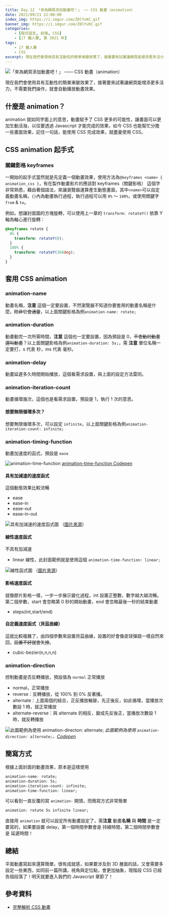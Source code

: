 ```yaml
---
title: Day.12 「來為網頁添加動畫吧！」 —— CSS 動畫（animation）
date: 2021/09/21 22:00:00
index_img: https://i.imgur.com/Z0lYvKC.gif
banner_img: https://i.imgur.com/Z0lYvKC.gif
categories:
    - [程式語言, 前端, CSS]
    - [iT 鐵人賽, 第 2021 年]
tags: 
    - iT 鐵人賽
    - CSS
excerpt: 現在我們會使用具有互動性的簡單漸變效果了，接著要來試著讓網頁能增添更多活力，不需要我們操作，就會自動播放動畫效果。
---
```


![「來為網頁添加動畫吧！」 —— CSS 動畫（animation）](https://i.imgur.com/Z0lYvKC.gif)

現在我們會使用具有互動性的簡單漸變效果了，接著要來試著讓網頁能增添更多活力，不需要我們操作，就會自動播放動畫效果。

## 什麼是 animation？

animation 就如同字面上的意思，動畫賦予了 CSS 更多的可能性，讓畫面可以更加生動活潑，以往要透過 Javascript 才能完成的效果，如今 CSS 也能幫忙分擔一些畫面效果，記住一句話，能使用 CSS 完成效果，就盡量使用 CSS。

## CSS animation 起手式

### 關鍵影格 keyframes

一開始的起手式當然就是先定義一個動畫效果，使用方法為`@keyframes <name> { animation_css }`，有在製作動畫影片的應該對 keyframes（關鍵影格） 這個字非常熟悉，藉由著個語法，來讓瀏覽器運算產生動態畫面，其中`<name>`可以自定義動畫名稱，`{}`內為動畫執行過程，執行過程可以用 `0%` ～ `100%`，或使用關鍵字 `from` & `to`。

例如，想讓封面圖的方塊旋轉，可以使用上一章的 `transform: rotateY()` 依靠 Y 軸為軸心進行旋轉：

```css
@keyframes rotate {
  0% {
    transform: rotateY(0);
  }
  100% {
    transform: rotateY(360deg);
  }
}
```

## 套用 CSS animation

### animation-name

動畫名稱，**注意** 這個一定要設置，不然瀏覽器不知道你要套用的動畫名稱是什麼，~~除非它會通靈~~，以上面關鍵影格為例`animation-name: rotate;`

### animation-duration

動畫動完一次所需時間，**注意** 這個也一定要設置，因為預設是 0，~~不會動的動畫還叫動畫~~？以上面關鍵影格為例`animation-duration: 5s;`，需 **注意** 單位名稱一定要打，s 代表 秒，ms 代表 毫秒。

### animation-delay

動畫延遲多久時間開始播放，這個看需求設置，與上面的設定方法雷同。

### animation-iteration-count

動畫循環幾次，這個也是看需求設置，預設是 1，執行 1 次的意思。

#### 想要無限循環多次？

想要無限循環多次，可以設定 `infinite`，以上面關鍵影格為例`animation-iteration-count: infinite;`

### animation-timing-function

動畫加速度的函式，預設是 `ease`

![animation-time-function](https://i.imgur.com/j0hxXeA.gif)
[animation-time-function Codepen](https://codepen.io/vsfvjiuv-the-typescripter/pen/vYZjYZQ?editors=0100)

#### 具有加減速的速度函式

這個動態效果比較流暢

- ease
- ease-in
- ease-out
- ease-in-out

![具有加減速的速度函式圖](https://www.oxxostudio.tw/img/articles/201803/css-animation-04.jpg)
（[圖片來源](https://www.oxxostudio.tw/articles/201803/css-animation.html)）

#### 線性速度函式

不具有加減速

- linear 線性，此封面範例就是使用這個 `animation-time-function: linear;`

![線性函式圖](https://www.oxxostudio.tw/img/articles/201803/css-animation-03.jpg)
（[圖片來源](https://www.oxxostudio.tw/articles/201803/css-animation.html)）

#### 影格速度函式

就像膠片影格一樣，一步一步展示變化過程，int 設置正整數，數字越大越流暢。
第二個參數，start 會忽略第 0 秒的開始動畫，end 會忽略最後一秒的結束動畫

- steps(int,start/end)

#### 自定義速度函式（貝茲曲線）

這就比較複雜了，由四個參數來設置貝茲曲線，設置的好會像皮球彈跳一樣自然來回，~~設置不好就會失控~~。

- cubic-bezier(n,n,n,n)

### animation-direction

控制動畫是否反轉播放，預設值為 `normal` 正常播放

- normal，正常播放
- reverse：反轉播放，從 100% 到 0% 反著播。
- alternate：上面兩個的結合，正反播放輪替，先正後反，如此循環，當播放次數設 1 時，就正常播放
- alternate-reverse：與 alternate 的相反，變成先反後正，當播放次數設 1 時，就反轉播放

![此圖範例為使用 animation-directon: alternate;](https://i.imgur.com/pBGvsjp.gif)
*此圖範例為使用 `animation-direction: alternate;`，[Codepen](https://codepen.io/vsfvjiuv-the-typescripter/pen/wvejaWj)*

## 簡寫方式

根據上面封面的動畫效果，原本是這樣使用

```css
animation-name: rotate;
animation-duration: 5s;
animation-iteration-count: infinite;
animation-time-function: linear;
```

可以看到一直反覆的寫 `animation-` 開頭，而簡寫方式非常簡單

```css
animation: rotate 5s infinite linear;
```

直接用 `animation` 就可以設定所有動畫設定了，需**注意** 動畫**名稱** 與 **時間** 是一定要寫的，如果要設置 delay，第一個時間參數會是 持續時間，第二個時間參數會是 延遲時間！

## 總結

平面動畫寫起來還算簡單，很有成就感，如果要涉及到 3D 層面的話，又會需要多設定一些東西，如同前一篇所講，視角與定位點，會更加抽象，現階段 CSS 已經告個段落了！明天就要進入我們的 Javascript 章節了！

## 參考資料

- [完整解析 CSS 動畫](https://www.oxxostudio.tw/articles/201803/css-animation.html)
